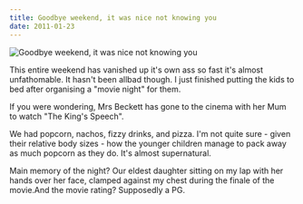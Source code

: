 ```yaml
---
title: Goodbye weekend, it was nice not knowing you
date: 2011-01-23
---
```


![Goodbye weekend, it was nice not knowing you](https://source.unsplash.com/y7GlIdTUOvo/1600x900)

This entire weekend has vanished up it's own ass so fast it's almost unfathomable. It hasn't been allbad though. I just finished putting the kids to bed after organising a "movie night" for them.

If you were wondering, Mrs Beckett has gone to the cinema with her Mum to watch "The King's Speech".

We had popcorn, nachos, fizzy drinks, and pizza. I'm not quite sure - given their relative body sizes - how the younger children manage to pack away as much popcorn as they do. It's almost supernatural.

Main memory of the night? Our eldest daughter sitting on my lap with her hands over her face, clamped against my chest during the finale of the movie.And the movie rating? Supposedly a PG.